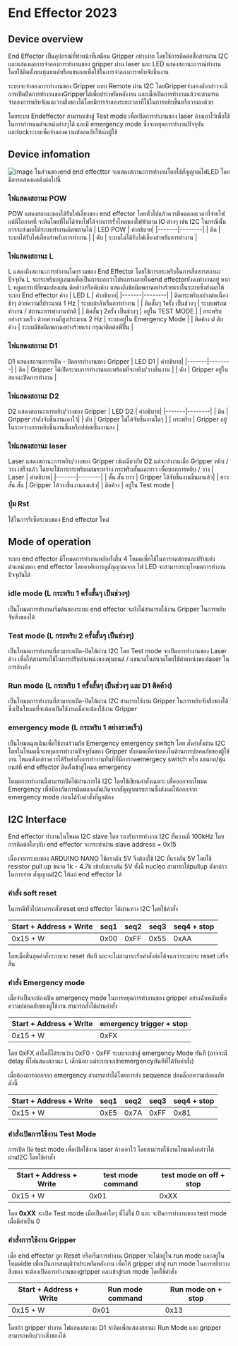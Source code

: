# End Effector 2023
## Device overview
  End Effector เป็นอุปกรณ์ที่ทำหน้าที่เสมือน Gripper อย่างง่าย โดยใช้การติดต่อสื่อสารผ่าน I2C และแสดงผลการจำลองการทำงานของ gripper ผ่าน laser และ LED แสดงสถานะการณ์ทำงาน โดยใช้ติดตั้งบนหุ่นยนต์หรือแขนกลเพื่อใช้ในการจำลองการหยิบจับชิ้นงาน
  
  ระบบจะจำลองการทำงานของ Gripper แบบ Remote ผ่าน I2C โดยGripperจำลองดังกล่าวจะมีการเปิดปิดการทำงานของGripperได้เพื่อประหยัดพลังงาน และเมื่อเปิดการทำงานแล้วจะสามารถจำลองการหยิบจับและวางสิ่งของได้โดยมีการจำลองระยะเวลาที่ใช้ในการหยิบขึ้นหรือวางลงด้วย
 
 โดยระบบ Endeffector สามารถเข้าสู่ Test mode เพื่อเปิดการทำงานของ laser ค้างเอาไว้เพื่อใช้ในการกำหนดตำแหน่งต่างๆได้
  และมี emergency mode ซึ่งจะหยุดการทำงานปัจจุบันและlockระบบเพื่อจำลองความปลอดภัยให้แ่กผู้ใช้
  
## Device infomation
![image](https://github.com/AlphaP2712/EndEffector2023/assets/74948675/e0c55d8c-805f-453d-8da3-c4cd22b5782e)
ในส่วนของend end effecttor จะแสดงสถานะการทำงานโดยใช้สัญญาณไฟLED โดยมีการแสดงผลดังต่อไปนี้

### ไฟแสดงสถานะ POW
  POW แสดงสถานะของได้รับไฟเลี้ยงของ end effector โดยทั่วไปแล้วควรติดตลอดเวลาที่จ่ายไฟ แต่มีโอกาศที่ จะติดโดยที่ไม่ได้จ่ายไฟได้จากการรั่วไหลของไฟฟ้าตาม IO ต่างๆ เช่น I2C ในกรณีนั้นอาจจะส่งผลให้ระบบทำงานผิดพลาดได้
| LED POW | คำอธิบาย|
|-------|--------|
| ติด | ระบบได้รับไฟเลี้ยงสำหรับการทำงาน |
| ดับ | ระบบไม่ได้รับไฟเลี้ยงสำหรับการทำงาน  |



### ไฟแสดงสถานะ L 
  L แสดงถึงสถานะการทำงานโดยรวมของ End Effector โดยใช้การกระพริบในการสื่อสารสถานะปัจจุบัน L จะกระพริบอยู่เสมอเพื่อเป็นการบอกว่าโปรแกรมภายในend effectorยังคงทำงานอยู่ หาก L หยูดการเปลี่ยนแปลงเช่น ติดค้างหรือดับค้าง แสดงถึงข้อผิดพลาดอย่างร้ายแรงในระบบซึ่งส่งผลให้ระบบ End effector ค้าง
| LED L | คำอธิบาย|
|-------|--------|
| ติดกระพริบอย่างต่อเนื่องช้าๆ ด้วยความถี่ประมาณ 1 Hz | ระบบกำลังเริ่มการทำงาน |
| ติดสั้นๆ 1ครั้ง เป็นช่วงๆ | ระบบพร้อมทำงาน / สถานะการทำงานปกติ |
| ติดสั้นๆ 2ครั้ง เป็นช่วงๆ | อยู่ใน TEST MODE |
| กระพริบอย่างรวดเร็ว ด้วยความถี่สูงประมาณ 2 Hz | ระบบอยู่ใน Emergency Mode |
| ติดค้าง ฝ ดับค้าง | ระบบมีข้อผิดพลาดอย่างร้ายแรง กรุณาติดต่อพี่ปั้น  |


### ไฟแสดงสถานะ D1
  D1 แสดงสถานะการเปิด - ปิดการทำงานของ Gripper
| LED D1 | คำอธิบาย|
|-------|--------|
| ติด | Gripper ได้เปิดระบบการทำงานและพร้อมที่จะหยิบ/วางชิ้นงาน |
| ดับ | Gripper อยู่ในสถานะปิดการทำงาน  |

### ไฟแสดงสถานะ D2
  D2 แสดงสถานะการหยิบ/วางของ Gripper
| LED D2 | คำอธิบาย|
|-------|--------|
| ติด | Gripper กำลังจับชิ้นงานเอาไว้|
| ดับ | Gripper ไม่ได้จับชิ้นงานใดๆ  |
| กระพริบ | Gripper อยู๋ในระหว่างการหยิบชิ้นงานขึ้นหรือปล่อยชิ้นงานลง  |

### ไฟแสดงสถานะ laser
  Laser แสดงสถานะการหยิบ/วางของ Gripper เช่นเดียวกับ D2 แต่จะทำงานเมื่อ Gripper หยิบ / วาง เสร็จแล้ว โดยจะใช้การกระพริบผสมระหว่าง กระพริบสั้นและยาว เพื่อบอกการหยิบ / วาง
| Laser | คำอธิบาย|
|-------|--------|
| สั้น สั้น ยาว | Gripper ได้จับชิ้นงานขึ้นมาแล้ว|
| ยาว สั้น สั้น | Gripper ได้วางชิ้นงานลงแล้ว|
| ติดค้าง  | อยู่ใน Test mode  |


### ปุ่ม Rst 
 ใช้ในการรีเซ็ตระบบของ End effector ใหม่

## Mode of operation
ระบบ end effector มีโหมดการทำงานหลักทั้งสิ้น 4 โหมดเพื่อใช้ในการทดสอบและปรับแต่งตำแหน่งของ end effector โดยอาศัยการดูสัญญาณจาก ไฟ LED จะสามารถระบุโหมดการทำงานปัจจุบันได้
### idle mode (L กระพริบ 1 ครั้งสั้นๆ เป็นช่วงๆ)
เป็นโหมดการทำงานเริ่มต้นของระบบ end effector จะยังไม่สามารถใช้งาน Gripper ในการหยิบจับสิ่งของได้
### Test mode (L กระพริบ 2 ครั้งสั้นๆ เป็นช่วงๆ)
เป็นโหมดการทำงานที่สามารถเปิด-ปิดได้ผ่าน I2C โดย Test mode จะเปิดการทำงานของ Laser ค้าง เพื่อให้สามารถใช้ในการปรับตำแหน่งของหุ่นยนต์ / แขนกลในสนามโดยใช้ตำแหน่งของlaser ในการอ้างอิง
### Run mode (L กระพริบ 1 ครั้งสั้นๆ เป็นช่วงๆ และ D1 ติดค้าง)
เป็นโหมดการทำงานที่สามารถเปิด-ปิดได้ผ่าน I2C สามารถใช้งาน Gripper ในการหยิบจับสิ่งของได้ ซึ่งเป็นโหมดที่จะต้องเปิดใช้งานเมื่อจะต้องใช้งาน Gripper
### emergency mode (L กระพริบ 1 อย่างรวดเร็ว)
เป็นโหมดฉุกเฉินเพื่อใช้งานร่วมกับ Emergency emergency switch โดย สั่งคำสั่งผ่าน I2C โดยในโหมดนี้จะหยุดการทำงานปัจจุบันของ Gripper ทั้งหมดเพื่อจำลองในด้านการปลอดภัยของผู้ใช้งาน โหมดดังกล่าวควรได้รับคำสั้งการทำงานทันทีที่มีการกดemergecy switch หรือ แขนกล/หุ่นยนต์ที่ end effector ติดตั้งเข้าสู่โหมด emergency

โหมดการทำงานนี้สามารถปิดได้ผ่านการใช้ I2C โดยใช้เขียนคำสั่งเฉพาะ เพื่อออกจากโหมด Emergency เพื่อป้องกันการผิดพลาดอันเกิดจากสัญญาณรบกวนซึ่งส่งผลให้ออกจาก emergency mode ก่อนได้รับคำสั่งที่ถูกต้อง

## I2C Interface
 End effector ทำงานในโหมด I2C slave โดย รองรับการทำงาน I2C ที่ความถี่ 100kHz โดยการติดต่อใดๆกับ end effector จะกระทำผ่าน  slave address = 0x15 
 
 เนื่องจากระบบของ ARDUINO NANO ใช้แรงดัน 5V จึงต้องใช้ I2C ที่แรงดัน 5V  โดยใช้ resistor pull up ขนาด 1k - 4.7k เข้ากับแรงดัน 5V ทั้งนี้ nucleo สามารถใช้pullup ดังกล่าวในการจ่าย สัญญาณI2C ให้แก่ end effector ได้
 
 
 
 ### คำสั่ง soft reset
 ในกรณีทั่วไปสามารถสั่งreset end effector ได้ผ่านทาง I2C โดยใช้คำสั่ง
 
 |Start + Address + Write|seq1|seq2|seq3|seq4 + stop|
 |-----------------------|-----------|----------|----------|-----------------|
 |0x15 + W               |0x00|0xFF|0x55|0xAA|
 
 โดยเมื่อสิ้นสุดคำสั่งระบบจะ reset ทันที และจะไม่สามารถรับคำสั่งต่อได้จนกว่าระบบจะ reset เสร็จสิ้น
 
  
 ### คำสั่ง Emergency mode
  เมื่อจำเป็นจะต้องเปิด emergency mode ในการหยุดการทำงานของ gripper อย่างฉับพลันเพื่อความปลอดภัยของผู่ใช้งาน สามารถสั่งได้ผ่านคำสั่ง 
 
 |Start + Address + Write| emergency trigger + stop|
 |-----------------------|-----------|
 |0x15 + W               |0xFX|
 
 โดย 0xFX ค่าใดก็ได้ระหว่าง 0xF0 - 0xFF ระบบจะเข้าสู่ emergency Mode ทันที (อาจจะมี delay ที่ไฟแสดงสถานะ L เล็กน้อย แต่ระบบจะเข้าemergencyทันทีที่ได้รับคำสั่ง)
 
 เมื่อต้องการออกจาก emergency สามารถทำได้โดยการส่ง sequence ปลดล็อกความปลอดภัยดังนี้ 
 
  |Start + Address + Write|seq1|seq2|seq3|seq4 + stop|
 |-----------------------|-----------|----------|----------|-----------------|
 |0x15 + W               |0xE5|0x7A|0xFF|0x81|
 
 ### คำสั่งเปิดการใช้งาน Test Mode
  การเปิด ปิด test mode เพื่อเปิดใช้งาน laser ค้างเอาไว้ โดยสามารถใช้งานโหมดดังกล่าวได้ผ่านI2C โดยใช้คำสั่ง
 
 |Start + Address + Write| test mode command| test mode on off + stop|
 |-----------------------|-----------|----------|
 |0x15 + W               |0x01|0xXX|
 
โดย **0xXX** จะเปิด Test mode เมื่อเป็นค่าใดๆ ที่ไม่ใช่ 0 และ จะปิดการทำงานของ test mode เมื่อมีค่าเป็น 0

### คำสั่งการใช้งาน Gripper
เมื่อ end effector ถูก Reset หรือเริ่มการทำงาน Gripper จะไม่อยู่ใน run mode และอยู่ใน โหมดidle เพื่อเป็นการสมมุติว่าประหยัดพลังงาน เพื่อให้ gripper เข้าสู่ run mode ในการหยิบวางสิ่งของ จะต้องเปิดการทำงานของgripper และเข้าสู่run mode โดยใช้คำสั่ง

 |Start + Address + Write| Run mode command| Run mode on + stop|
 |-----------------------|-----------|----------|
 |0x15 + W               |0x01|0x13|
 
 โดยถ้า gripper ทำงาน ไฟแสดงสถานะ D1 จะติดเพื่อแสดงสถานะ Run Mode และ gripper สามารถหยิบ/วางสิ่งของได้

 
 
